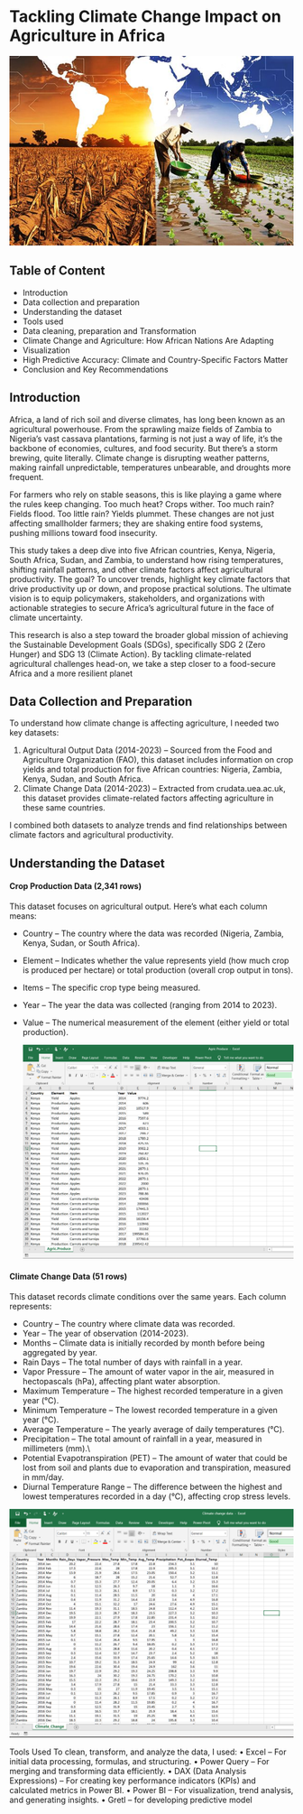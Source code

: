 # Tackling Climate Change Impact on Agriculture in Africa

![](Front.jpeg) 

## Table of Content
- Introduction
- Data collection and preparation
- Understanding the dataset
- Tools used
- Data cleaning, preparation and Transformation
- Climate Change and Agriculture: How African Nations Are Adapting
- Visualization
- High Predictive Accuracy: Climate and Country-Specific Factors Matter
- Conclusion and Key Recommendations

## Introduction
Africa, a land of rich soil and diverse climates, has long been known as an agricultural powerhouse. From the sprawling maize fields of Zambia to Nigeria’s vast cassava plantations, farming is not just a way of life, it’s the backbone of economies, cultures, and food security. But there’s a storm brewing, quite literally. Climate change is disrupting weather patterns, making rainfall unpredictable, temperatures unbearable, and droughts more frequent.

For farmers who rely on stable seasons, this is like playing a game where the rules keep changing. Too much heat? Crops wither. Too much rain? Fields flood. Too little rain? Yields plummet. These changes are not just affecting smallholder farmers; they are shaking entire food systems, pushing millions toward food insecurity.

This study takes a deep dive into five African countries, Kenya, Nigeria, South Africa, Sudan, and Zambia, to understand how rising temperatures, shifting rainfall patterns, and other climate factors affect agricultural productivity. The goal? To uncover trends, highlight key climate factors that drive productivity up or down, and propose practical solutions. The ultimate vision is to equip policymakers, stakeholders, and organizations with actionable strategies to secure Africa’s agricultural future in the face of climate uncertainty.

This research is also a step toward the broader global mission of achieving the Sustainable Development Goals (SDGs), specifically SDG 2 (Zero Hunger) and SDG 13 (Climate Action). By tackling climate-related agricultural challenges head-on, we take a step closer to a food-secure Africa and a more resilient planet

## Data Collection and Preparation
To understand how climate change is affecting agriculture, I needed two key datasets:

1.	Agricultural Output Data (2014-2023) – Sourced from the Food and Agriculture Organization (FAO), this dataset includes information on crop yields and total production for five African countries: Nigeria, Zambia, Kenya, Sudan, and South Africa.
2.	Climate Change Data (2014-2023) – Extracted from crudata.uea.ac.uk, this dataset provides climate-related factors affecting agriculture in these same countries.

I combined both datasets to analyze trends and find relationships between climate factors and agricultural productivity.

## Understanding the Dataset
#### Crop Production Data (2,341 rows)
This dataset focuses on agricultural output. Here’s what each column means:
- Country – The country where the data was recorded (Nigeria, Zambia, Kenya, Sudan, or South Africa).
- Element – Indicates whether the value represents yield (how much crop is produced per hectare) or total production (overall crop output in tons).
- Items – The specific crop type being measured.
- Year – The year the data was collected (ranging from 2014 to 2023).
- Value – The numerical measurement of the element (either yield or total production).

  ![](AgricData.PNG)

#### Climate Change Data (51 rows)
This dataset records climate conditions over the same years. Each column represents:
- Country – The country where climate data was recorded.
- Year – The year of observation (2014-2023).
- Months – Climate data is initially recorded by month before being aggregated by year.
- Rain Days – The total number of days with rainfall in a year.
- Vapor Pressure – The amount of water vapor in the air, measured in hectopascals (hPa), affecting plant water absorption.
- Maximum Temperature – The highest recorded temperature in a given year (°C).
- Minimum Temperature – The lowest recorded temperature in a given year (°C).
- Average Temperature – The yearly average of daily temperatures (°C).
- Precipitation – The total amount of rainfall in a year, measured in millimeters (mm).\
- Potential Evapotranspiration (PET) – The amount of water that could be lost from soil and plants due to evaporation and transpiration, measured in mm/day.
- Diurnal Temperature Range – The difference between the highest and lowest temperatures recorded in a day (°C), affecting crop stress levels.

![](ClimateData.PNG)

Tools Used
To clean, transform, and analyze the data, I used:
•	Excel – For initial data processing, formulas, and structuring.
•	Power Query – For merging and transforming data efficiently.
•	DAX (Data Analysis Expressions) – For creating key performance indicators (KPIs) and calculated metrics in Power BI.
•	Power BI – For visualization, trend analysis, and generating insights.
•	Gretl – for developing predictive model





